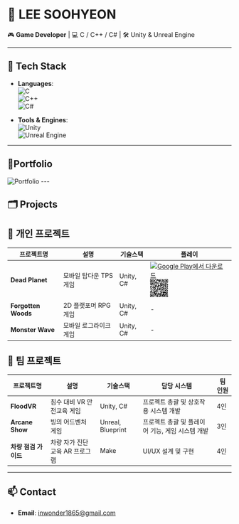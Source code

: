# 👾 LEE SOOHYEON
  
🎮 **Game Developer** | 💻 C / C++ / C# | 🛠 Unity & Unreal Engine
  
---
  
## 🔧 Tech Stack
  
- **Languages**:  
  ![C](https://img.shields.io/badge/C-00599C?style=flat&logo=c&logoColor=white)  
  ![C++](https://img.shields.io/badge/C++-00599C?style=flat&logo=c%2B%2B&logoColor=white)  
  ![C#](https://img.shields.io/badge/C%23-239120?style=flat&logo=c-sharp&logoColor=white)
  
- **Tools & Engines**:  
  ![Unity](https://img.shields.io/badge/Unity-000000?style=flat&logo=unity&logoColor=white)  
  ![Unreal Engine](https://img.shields.io/badge/Unreal-313131?style=flat&logo=unreal-engine&logoColor=white)
  
---

## 📄Portfolio
<a href="https://drive.google.com/file/d/1wckfcn9mpvl_oN61PVyZ-1hDTK6IFbYw/view" style="text-decoration: none;">
  <img src="https://img.shields.io/badge/Portfolio-View%20on%20Google%20Drive-EA4335?style=for-the-badge&logo=googledrive&logoColor=white" alt="Portfolio"/>
</a>
---

## 🗂 Projects
  
## 🔹 개인 프로젝트
| 프로젝트명 | 설명 | 기술스택 | 플레이 |
|-----------|------|----------|------|
| **Dead Planet** | 모바일 탑다운 TPS 게임 | Unity, C# | <a href="https://play.google.com/store/apps/details?id=com.in.deadplanet"><img src="https://play.google.com/intl/en_us/badges/static/images/badges/ko_badge_web_generic.png" alt="Google Play에서 다운로드" height="40"/></a> <a href="https://play.google.com/store/apps/details?id=com.in.deadplanet"><img src="./Images/Dead_Planet_QR.png" alt="QR Code" height="40"/></a> |
| **Forgotten Woods** | 2D 플랫포머 RPG 게임 | Unity, C# | - |
| **Monster Wave** | 모바일 로그라이크 게임 | Unity, C# | - |
  
## 🔸 팀 프로젝트
| 프로젝트명 | 설명 | 기술스택 | 담당 시스템 | 팀 인원 |
|-----------|------|----------|------------|---------|
| **FloodVR** | 침수 대비 VR 안전교육 게임 | Unity, C# | 프로젝트 총괄 및 상호작용 시스템 개발 | 4인 |
| **Arcane Show** | 빙의 어드벤처 게임 | Unreal, Blueprint | 프로젝트 총괄 및 플레이어 기능, 게임 시스템 개발 | 3인 |
| **차량 점검 가이드** | 차량 자가 진단 교육 AR 프로그램 | Make | UI/UX 설계 및 구현 | 4인 |
  
---
  

## 📫 Contact
  
- **Email**: inwonder1865@gmail.com  
